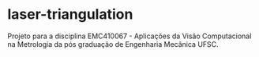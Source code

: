 # laser-triangulation

Projeto para a disciplina EMC410067 - Aplicações da Visão Computacional na Metrologia da pós graduação de Engenharia Mecânica UFSC.